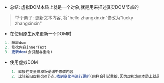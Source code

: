 
- 总结: 虚拟DOM本质上就是一个对象,就是用来描述真实DOM节点的

> 举个栗子: 更新文本内容, 将"hello zhangxinxin"修改为"lucky zhangxinxin"

- 在使用原生js来更新一个DOM时
```js
 1. 获取dom
 2. 修改内容innerText
 3. 更新dom(会引起与重绘)
```

- 使用虚拟DOM
```js
	1. 直接在变量或模板语法中修改内容
	2. 比较新旧虚拟dom节点,找到变化再进行更新(同样会引起重绘,因为虚拟dom本质上就是真实的dom,只不过是将dom包装成了一个对象)
```